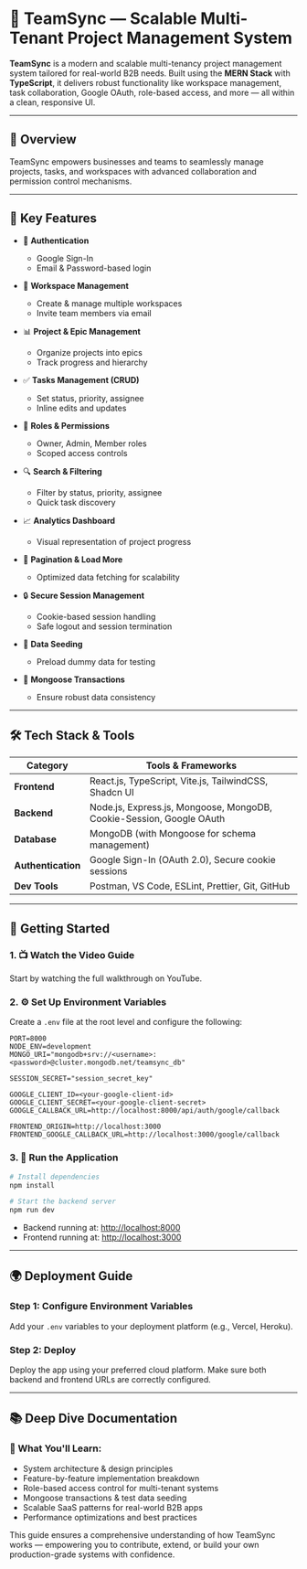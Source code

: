 
# 🚀 TeamSync — Scalable Multi-Tenant Project Management System

**TeamSync** is a modern and scalable multi-tenancy project management system tailored for real-world B2B needs. Built using the **MERN Stack** with **TypeScript**, it delivers robust functionality like workspace management, task collaboration, Google OAuth, role-based access, and more — all within a clean, responsive UI.

---

## 📌 Overview

TeamSync empowers businesses and teams to seamlessly manage projects, tasks, and workspaces with advanced collaboration and permission control mechanisms.

---

## 🌟 Key Features

* 🔐 **Authentication**

  * Google Sign-In
  * Email & Password-based login

* 🏢 **Workspace Management**

  * Create & manage multiple workspaces
  * Invite team members via email

* 📊 **Project & Epic Management**

  * Organize projects into epics
  * Track progress and hierarchy

* ✅ **Tasks Management (CRUD)**

  * Set status, priority, assignee
  * Inline edits and updates

* 👥 **Roles & Permissions**

  * Owner, Admin, Member roles
  * Scoped access controls

* 🔍 **Search & Filtering**

  * Filter by status, priority, assignee
  * Quick task discovery

* 📈 **Analytics Dashboard**

  * Visual representation of project progress

* 📅 **Pagination & Load More**

  * Optimized data fetching for scalability

* 🔒 **Secure Session Management**

  * Cookie-based session handling
  * Safe logout and session termination

* 🌱 **Data Seeding**

  * Preload dummy data for testing

* 💾 **Mongoose Transactions**

  * Ensure robust data consistency

---

## 🛠️ Tech Stack & Tools

| Category           | Tools & Frameworks                                                   |
| ------------------ | -------------------------------------------------------------------- |
| **Frontend**       | React.js, TypeScript, Vite.js, TailwindCSS, Shadcn UI                |
| **Backend**        | Node.js, Express.js, Mongoose, MongoDB, Cookie-Session, Google OAuth |
| **Database**       | MongoDB (with Mongoose for schema management)                        |
| **Authentication** | Google Sign-In (OAuth 2.0), Secure cookie sessions                   |
| **Dev Tools**      | Postman, VS Code, ESLint, Prettier, Git, GitHub                      |

---

## 🔄 Getting Started

### 1. 📺 Watch the Video Guide

Start by watching the full walkthrough on YouTube.

### 2. ⚙️ Set Up Environment Variables

Create a `.env` file at the root level and configure the following:

```env
PORT=8000
NODE_ENV=development
MONGO_URI="mongodb+srv://<username>:<password>@cluster.mongodb.net/teamsync_db"

SESSION_SECRET="session_secret_key"

GOOGLE_CLIENT_ID=<your-google-client-id>
GOOGLE_CLIENT_SECRET=<your-google-client-secret>
GOOGLE_CALLBACK_URL=http://localhost:8000/api/auth/google/callback

FRONTEND_ORIGIN=http://localhost:3000
FRONTEND_GOOGLE_CALLBACK_URL=http://localhost:3000/google/callback
```

### 3. 🚀 Run the Application

```bash
# Install dependencies
npm install

# Start the backend server
npm run dev
```

* Backend running at: [http://localhost:8000](http://localhost:8000)
* Frontend running at: [http://localhost:3000](http://localhost:3000)

---

## 🌍 Deployment Guide

### Step 1: Configure Environment Variables

Add your `.env` variables to your deployment platform (e.g., Vercel, Heroku).

### Step 2: Deploy

Deploy the app using your preferred cloud platform. Make sure both backend and frontend URLs are correctly configured.

---

## 📚 Deep Dive Documentation

### 🧠 What You'll Learn:

* System architecture & design principles
* Feature-by-feature implementation breakdown
* Role-based access control for multi-tenant systems
* Mongoose transactions & test data seeding
* Scalable SaaS patterns for real-world B2B apps
* Performance optimizations and best practices

This guide ensures a comprehensive understanding of how TeamSync works — empowering you to contribute, extend, or build your own production-grade systems with confidence.


